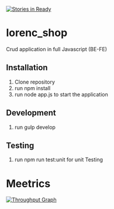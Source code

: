 [![Stories in Ready](https://badge.waffle.io/jlorenc1986/lorenc_shop.png?label=ready&title=Ready)](https://waffle.io/jlorenc1986/lorenc_shop)
# lorenc_shop

Crud application in full Javascript (BE-FE)


## Installation

1. Clone repository
2. run npm install
4. run node app.js to start the application


## Development

1. run gulp develop


## Testing

1. run npm run test:unit for unit Testing

# Meetrics


[![Throughput Graph](https://graphs.waffle.io/jlorenc1986/lorenc_shop/throughput.svg)](https://waffle.io/jlorenc1986/lorenc_shop/metrics)


